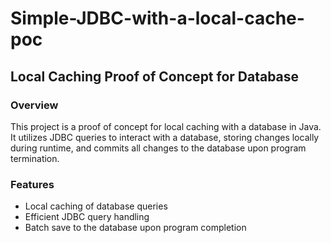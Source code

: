 # Simple-JDBC-with-a-local-cache-poc


## Local Caching Proof of Concept for Database

### Overview

This project is a proof of concept for local caching with a database in Java. It utilizes JDBC queries to interact with a database, storing changes locally during runtime, and commits all changes to the database upon program termination.

### Features

- Local caching of database queries
- Efficient JDBC query handling
- Batch save to the database upon program completion

